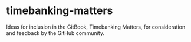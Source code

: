 # timebanking-matters
Ideas for inclusion in the GitBook, Timebanking Matters, for consideration and feedback by the GitHub community.
